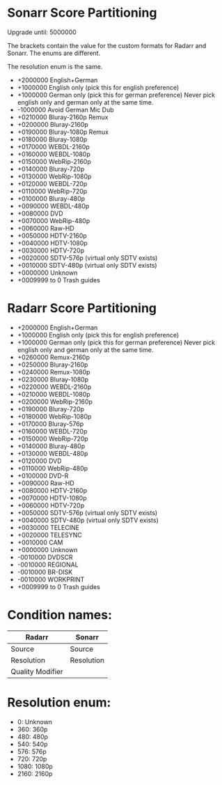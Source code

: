 # Sonarr Score Partitioning

Upgrade until: 5000000

The brackets contain the value for the custom formats for Radarr and Sonarr.
The enums are different.

The resolution enum is the same.

* +2000000 English+German
* +1000000 English only (pick this for english preference)
* +1000000 German only (pick this for german preference)
  Never pick english only and german only at the same time.
* -1000000 Avoid German Mic Dub
* +0210000 Bluray-2160p Remux
* +0200000 Bluray-2160p
* +0190000 Bluray-1080p Remux
* +0180000 Bluray-1080p
* +0170000 WEBDL-2160p
* +0160000 WEBDL-1080p
* +0150000 WebRip-2160p
* +0140000 Bluray-720p
* +0130000 WebRip-1080p
* +0120000 WEBDL-720p
* +0110000 WebRip-720p
* +0100000 Bluray-480p
* +0090000 WEBDL-480p
* +0080000 DVD
* +0070000 WebRip-480p
* +0060000 Raw-HD
* +0050000 HDTV-2160p
* +0040000 HDTV-1080p
* +0030000 HDTV-720p
* +0020000 SDTV-576p (virtual only SDTV exists)
* +0010000 SDTV-480p (virtual only SDTV exists)
* +0000000 Unknown
* +0009999 to 0 Trash guides

# Radarr Score Partitioning

* +2000000 English+German
* +1000000 English only (pick this for english preference)
* +1000000 German only (pick this for german preference)
  Never pick english only and german only at the same time.
* +0260000 Remux-2160p
* +0250000 Bluray-2160p
* +0240000 Remux-1080p
* +0230000 Bluray-1080p
* +0220000 WEBDL-2160p
* +0210000 WEBDL-1080p
* +0200000 WebRip-2160p
* +0190000 Bluray-720p
* +0180000 WebRip-1080p
* +0170000 Bluray-576p
* +0160000 WEBDL-720p
* +0150000 WebRip-720p
* +0140000 Bluray-480p
* +0130000 WEBDL-480p
* +0120000 DVD
* +0110000 WebRip-480p
* +0100000 DVD-R
* +0090000 Raw-HD
* +0080000 HDTV-2160p
* +0070000 HDTV-1080p
* +0060000 HDTV-720p
* +0050000 SDTV-576p (virtual only SDTV exists)
* +0040000 SDTV-480p (virtual only SDTV exists)
* +0030000 TELECINE
* +0020000 TELESYNC
* +0010000 CAM
* +0000000 Unknown
* -0010000 DVDSCR
* -0010000 REGIONAL
* -0010000 BR-DISK
* -0010000 WORKPRINT
* +0009999 to 0 Trash guides

# Condition names:

| Radarr           | Sonarr     |
| ---------------- | ---------- |
| Source           | Source     |
| Resolution       | Resolution |
| Quality Modifier |            |

# Resolution enum:

* 0: Unknown
* 360: 360p
* 480: 480p
* 540: 540p
* 576: 576p
* 720: 720p
* 1080: 1080p
* 2160: 2160p
